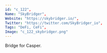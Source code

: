 ```yaml
--- 
id: "c_122", 
Name: "SkyBridger", 
Website: "https://skybridger.io/", 
Twitter: "https://twitter.com/SkyBridger_io", 
Tags: "DeFi, CeFi", 
Image: "c_122_skybridger.png" 
--- 
```

<!--lang:en--> 
Bridge for Casper.
<!--lang:es--] 
Puente para Casper.
<!--lang:de--] 
Brücke für Casper.
<!--lang:fr--] 
Pont pour Casper.
<!--lang:pl--] 
Most dla Kacpera.
<!--lang:uk--] 
Міст для Каспера.
[!--lang:*--> 
